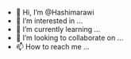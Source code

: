 - 👋 Hi, I’m @Hashimarawi
- 👀 I’m interested in ...
- 🌱 I’m currently learning ...
- 💞️ I’m looking to collaborate on ...
- 📫 How to reach me ...

<!---
Hashimarawi/Hashimarawi is a ✨ special ✨ repository because its `README.md` (this file) appears on your GitHub profile.
You can click the Preview link to take a look at your changes.
--->
